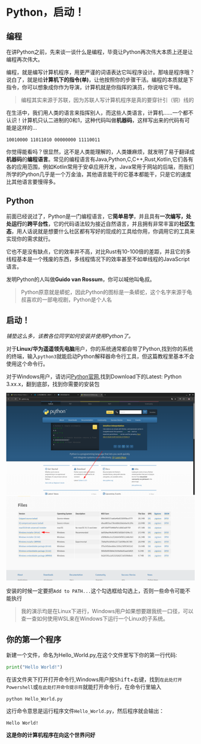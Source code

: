 # Python，启动！

## 编程

在讲Python之前，先来谈一谈什么是编程，毕竟让Python再次伟大本质上还是让编程再次伟大。

编程，就是编写计算机程序，用更严谨的词语表达它叫程序设计。那啥是程序哦？说白了，就是给**计算机下的指令(单)**，让他按照你的步骤干活。编程的本质就是下指令，你可以想象成你作为导演，计算机就是你指挥的演员，你说啥它干啥。

> 编程其实来源于苏联，因为苏联人写计算机程序是真的要穿针引（铜）线的

在生活中，我们用人类的语言来指挥别人，而这些人类语言，计算机……一个都不认识！计算机只认二进制的0和1，这种代码叫做**机器码**，这样写出来的代码有可能是这样的...

```bin
10010000 11011010 00000000 11110011
```

你觉得能看吗？很显然，这不是人类能理解的，人类嫌麻烦，就发明了易于翻译成**机器码**的**编程语言**。常见的编程语言有Java,Python,C,C++,Rust,Kotlin,它们各有各的应用范围，例如Kotlin常用于安卓应用开发，Java常用于网站的后端，而我们所学的Python几乎是一个万金油，其他语言能干的它基本都能干，只是它的速度比其他语言要慢得多。

## Python

前面已经说过了，Python是一门编程语言，它**简单易学**，并且具有**一次编写，处处运行**的**跨平台性**，它的代码语法较为接近自然语言，并且拥有非常丰富的**社区生态**，用人话说就是想要什么社区都有写好的现成的工具给你用，你调用它的工具来实现你的需求就行。

它也不是没有缺点，它的效率并不高，对比Rust有10-100倍的差距，并且它的多线程基本是一个残废的东西，多线程情况下的效率甚至不如单线程的JavaScript语言。

发明Python的人叫做**Guido van Rossum**，你可以喊他叫龟叔。

> Python原意就是蟒蛇，因此Python的图标是一条蟒蛇，这个名字来源于龟叔喜欢的一部电视剧，Python是个人名

## 启动！

*铺垫这么多，该教各位同学如何安装并使用Python了。*

对于**Linux/华为遥遥领先电脑**用户，你的系统通常都自带了Python,找到你的系统的终端，输入`python3`就能启动Python解释器命令行工具，但这篇教程里基本不会使用这个命令行。

对于Windows用户，请访问[Python官网](https://python.org),找到Download下的Latest: Python 3.xx.x，翻到底部，找到你需要的安装包

<img src="../assets/python_download_1.png" alt="python_download_1" style="zoom: 67%;" />

 <img src="../assets/python_download_2.png" alt="python_download_2" style="zoom:80%;" />

安装的时候一定要把`Add to PATH...`这个勾选框给勾选上，否则一些命令可能不能执行

> 我的演示均是在Linux下进行，Windows用户如果想要跟我统一口径，可以查一查如何使用WSL来在Windows下运行一个Linux的子系统。

## 你的第一个程序

新建一个文件，命名为Hello_World.py,在这个文件里写下你的第一行代码:

```python
print("Hello World!")
```

在该文件夹下打开打开命令行,Windows用户按<kbd>Shift</kbd>+<kbd>右键</kbd>，找到`在此处打开 Powershell`或`在此处打开命令提示符`就能打开命令行，在命令行里输入

```
python Hello_World.py
```

这行命令意思是运行程序文件`Hello_World.py`，然后程序就会输出：

```
Hello World!
```

**这是你的计算机程序在向这个世界问好**
